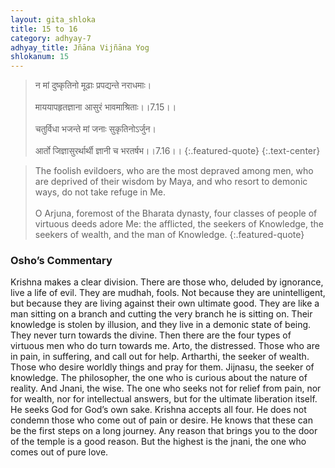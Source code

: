 ```yaml
---
layout: gita_shloka
title: 15 to 16
category: adhyay-7
adhyay_title: Jñāna Vijñāna Yog
shlokanum: 15
---
```


> न मां दुष्कृतिनो मूढाः प्रपद्यन्ते नराधमाः।<br><br>माययापहृतज्ञाना आसुरं भावमाश्रिताः।।7.15।।<br><br>चतुर्विधा भजन्ते मां जनाः सुकृतिनोऽर्जुन।<br><br>आर्तो जिज्ञासुरर्थार्थी ज्ञानी च भरतर्षभ।।7.16।।
{:.featured-quote} 
{:.text-center}

> The foolish evildoers, who are the most depraved among men, who are deprived of their wisdom by Maya, and who resort to demonic ways, do not take refuge in Me.<br><br>O Arjuna, foremost of the Bharata dynasty, four classes of people of virtuous deeds adore Me: the afflicted, the seekers of Knowledge, the seekers of wealth, and the man of Knowledge.
{:.featured-quote}

### Osho’s Commentary
Krishna makes a clear division. There are those who, deluded by ignorance, live a life of evil. They are mudhah, fools. Not because they are unintelligent, but because they are living against their own ultimate good. They are like a man sitting on a branch and cutting the very branch he is sitting on. Their knowledge is stolen by illusion, and they live in a demonic state of being. They never turn towards the divine.
Then there are the four types of virtuous men who do turn towards me.
Arto, the distressed. Those who are in pain, in suffering, and call out for help.
Artharthi, the seeker of wealth. Those who desire worldly things and pray for them.
Jijnasu, the seeker of knowledge. The philosopher, the one who is curious about the nature of reality.
And Jnani, the wise. The one who seeks not for relief from pain, nor for wealth, nor for intellectual answers, but for the ultimate liberation itself. He seeks God for God’s own sake.
Krishna accepts all four. He does not condemn those who come out of pain or desire. He knows that these can be the first steps on a long journey. Any reason that brings you to the door of the temple is a good reason. But the highest is the jnani, the one who comes out of pure love.
